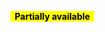 <span style="font-weight: bold; background-color: yellow; color: black">&nbsp;&nbsp;Partially available&nbsp;&nbsp;</span>